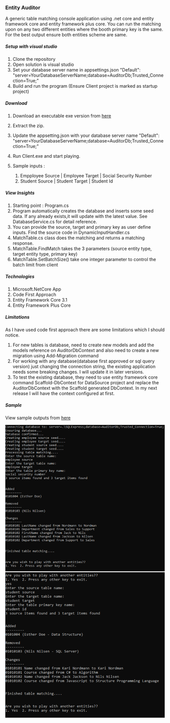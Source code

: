 ### Entity Auditor
A generic table matching console application using .net core and entity framework core and entity framework plus core. You can run the matching upon on any two different entities where the booth primary key is the same. For the best output ensure both entities scheme are same.

##### Setup with visual studio
1. Clone the repository
2. Open solution is visual studio
3. Set your database server name in appsettings.json "Default": "server=YourDatabaseServerName;database=AuditorDb;Trusted_Connection=True;"
4. Build and run the program (Ensure Client project is marked as startup project)

##### Download
1. Download an executable exe version from <a href="https://github.com/sabbiryan/entity-auditor/tree/master/EXE">here</a>
2. Extract the zip.
3. Update the appsetting.json with your database server name "Default": "server=YourDatabaseServerName;database=AuditorDb;Trusted_Connection=True;"
4. Run Client.exe and start playing.
5. Sample inputs : 
    
    1. Empployee Source | Employee Target | Social Security Number
    2. Student Source | Student Target | Student Id

##### View Insights
1. Starting point : Program.cs
2. Program automatically creates the database and inserts some seed data. If any already exists,it will update with the latest value. See DatabaseService.cs for detail reference.
3. You can provide the source, target and primary key as user define inputs. Find the source code in DynamicInputHandler.cs
4. MatchTable.cs class does the matching and returns a matching response. 
5. MatchTable.FindMatch takes the 3 parameters (source entity type, target entity type, primary key)
6. MatchTable.SetBatchSize() take one integer parameter to control the batch limit from client


##### Technologies
1. Microsoft.NetCore App
2. Code First Approach
3. Entity Framework Core 3.1
4. Entity Framework Plus Core 

##### Limitations
As I have used code first approach there are some limitations which I should notice.
1. For new tables is database, need to create new models and add the models reference on AuditorDbContext and also need to create a new migration using Add-Migration command
2. For working with any database(database first approved or sql query version) just changing the connection string, the existing application needs some breaking changes. I will update it in later versions.
3. To test the existing database, they need to use entity framework core command Scaffold-DbContext for DataSource project and replace the AuditorDbContext with the Scaffold generated DbContext. In my next release I will have the context configured at first.


##### Sample 
View sample outputs from <a href="https://github.com/sabbiryan/entity-auditor/tree/master/Samples">here</a>

<img src="https://github.com/sabbiryan/entity-auditor/blob/master/Samples/Output%20Employee.PNG" width="600px">
<img src="https://github.com/sabbiryan/entity-auditor/blob/master/Samples/Output%20Student.PNG" width="600px">
